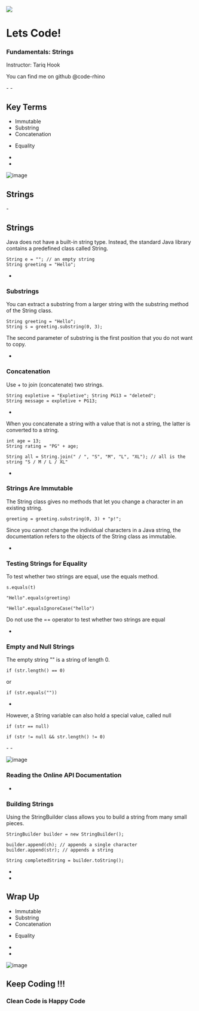 <div class="border">
<img class="instructor-image" src="../../instructor-avatar/tariqProfile300x300.png"></img>

<div class="title-slide">
    <h1>Lets Code!</h1>
    <h3>Fundamentals: Strings</h3>
    <p>Instructor: Tariq Hook</p>
    <p>You can find me on github @code-rhino</p>
</div>
</div>
-
-

<h2>Key <span class="black">Terms</span></h2>

<div class="livecode livecode-2p">

<div class="col">

* Immutable
* Substring
* Concatenation



</div>
<div class="col">

* Equality 

</div>
</div>

-
-

 <!-- .element class="info-splash" -->

![image](./imgs/java.png)<!-- .element class="corner-image" -->

<div class="info-splash-content">


## Strings

</div>
-

<div class="slide-with-border">

## Strings

Java does not have a built-in string type. Instead, the standard Java library contains a predefined class called String.

```
String e = ""; // an empty string
String greeting = "Hello";
```


</div>

-
<div class="slide-with-border">

### Substrings

You can extract a substring from a larger string with the substring method of the String class.

```
String greeting = "Hello";
String s = greeting.substring(0, 3);
```

The second parameter of substring is the first position that you do not want to copy.

</div>

-

<div class="slide-with-border">

### Concatenation

Use + to join (concatenate) two strings.

```
String expletive = "Expletive"; String PG13 = "deleted";
String message = expletive + PG13;
```

</div>

-

<div class="slide-with-border">

When you concatenate a string with a value that is not a string, the latter is converted to a string.

```
int age = 13;
String rating = "PG" + age;
```

```
String all = String.join(" / ", "S", "M", "L", "XL"); // all is the string "S / M / L / XL"
```

</div>

-

<div class="slide-with-border">

### Strings Are Immutable

The String class gives no methods that let you change a character in an existing string.

```
greeting = greeting.substring(0, 3) + "p!";
```

Since you cannot change the individual characters in a Java string, the documentation refers to the objects of the String class as immutable.

</div>

-

<div class="slide-with-border">

### Testing Strings for Equality

To test whether two strings are equal, use the equals method.

```
s.equals(t)

"Hello".equals(greeting)

"Hello".equalsIgnoreCase("hello")
```

Do not use the == operator to test whether two strings are equal

</div>

-
<div class="slide-with-border">

### Empty and Null Strings

The empty string "" is a string of length 0.

`if (str.length() == 0)`

or

`if (str.equals(""))`

</div>

-

<div class="slide-with-border">

However, a String variable can also hold a special value, called null

```
if (str == null)

if (str != null && str.length() != 0)
```
</div>
-
-

 <!-- .element class="info-splash" -->

![image](./imgs/java.png)<!-- .element class="corner-image" -->

<div class="info-splash-content">


### Reading the Online API Documentation

</div>

-

<div class="slide-with-border">

### Building Strings

Using the StringBuilder class allows you to build a string from many small pieces.

```
StringBuilder builder = new StringBuilder();

builder.append(ch); // appends a single character
builder.append(str); // appends a string

String completedString = builder.toString();
```

</div>

-
-
<h2>Wrap <span class="black">Up</span></h2>

<div class="livecode livecode-2p">

<div class="col">

* Immutable
* Substring
* Concatenation



</div>
<div class="col">

* Equality 

</div>
</div>

-
-



 <!-- .element class="info-splash" -->

![image](./imgs/java.png)<!-- .element class="corner-image" -->

<div class="info-splash-content">


## Keep Coding !!!
### Clean Code is Happy Code

</div>